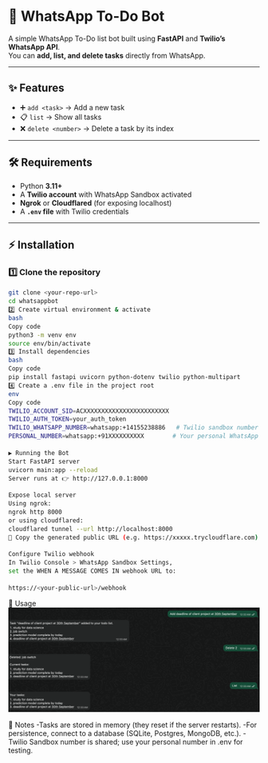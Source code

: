 # 📱 WhatsApp To-Do Bot

A simple WhatsApp To-Do list bot built using **FastAPI** and **Twilio’s WhatsApp API**.  
You can **add, list, and delete tasks** directly from WhatsApp.

---

## ✨ Features

- ➕ `add <task>` → Add a new task  
- 📋 `list` → Show all tasks  
- ❌ `delete <number>` → Delete a task by its index  

---

## 🛠 Requirements

- Python **3.11+**  
- A **Twilio account** with WhatsApp Sandbox activated  
- **Ngrok** or **Cloudflared** (for exposing localhost)  
- A **`.env` file** with Twilio credentials  

---

## ⚡ Installation

### 1️⃣ Clone the repository
```bash
git clone <your-repo-url>
cd whatsappbot
2️⃣ Create virtual environment & activate
bash
Copy code
python3 -m venv env
source env/bin/activate
3️⃣ Install dependencies
bash
Copy code
pip install fastapi uvicorn python-dotenv twilio python-multipart
4️⃣ Create a .env file in the project root
env
Copy code
TWILIO_ACCOUNT_SID=ACXXXXXXXXXXXXXXXXXXXXXXXX
TWILIO_AUTH_TOKEN=your_auth_token
TWILIO_WHATSAPP_NUMBER=whatsapp:+14155238886   # Twilio sandbox number
PERSONAL_NUMBER=whatsapp:+91XXXXXXXXXX        # Your personal WhatsApp number

▶️ Running the Bot
Start FastAPI server
uvicorn main:app --reload
Server runs at 👉 http://127.0.0.1:8000

Expose local server
Using ngrok:
ngrok http 8000
or using cloudflared:
cloudflared tunnel --url http://localhost:8000
📌 Copy the generated public URL (e.g. https://xxxxx.trycloudflare.com)

Configure Twilio webhook
In Twilio Console > WhatsApp Sandbox Settings,
set the WHEN A MESSAGE COMES IN webhook URL to:

https://<your-public-url>/webhook
```
📲 Usage
![alt text](image.png)

📝 Notes
-Tasks are stored in memory (they reset if the server restarts).
-For persistence, connect to a database (SQLite, Postgres, MongoDB, etc.).
-Twilio Sandbox number is shared; use your personal number in .env for testing.
